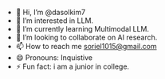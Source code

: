 - 👋 Hi, I’m @dasolkim7
- 👀 I’m interested in LLM.
- 🌱 I’m currently learning Multimodal LLM.
- 💞️ I’m looking to collaborate on AI research.
- 📫 How to reach me soriel1015@gmail.com
- 😄 Pronouns: Inquistive
- ⚡ Fun fact: i am a junior in college.

<!---
dasolkim7/dasolkim7 is a ✨ special ✨ repository because its `README.md` (this file) appears on your GitHub profile.
You can click the Preview link to take a look at your changes.
--->
